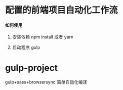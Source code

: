 
# 配置的前端项目自动化工作流

#### 如何使用

1. 安装依赖 npm install 或者 yarn

2. 启动程序 gulp 
# gulp-project
gulp+sass+browsersync 简单自动化编译
